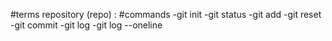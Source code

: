 #terms
repository (repo) :
#commands
-git init
-git status
-git add
-git reset
-git commit
-git log
-git log --oneline
